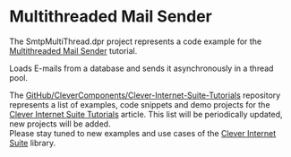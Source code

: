 # Multithreaded Mail Sender

The SmtpMultiThread.dpr project represents a code example for the [Multithreaded Mail Sender](https://www.clevercomponents.com/portal/kb/a62/multithreaded-mail-sender.aspx) tutorial.   

Loads E-mails from a database and sends it asynchronously in a thread pool.   

The [GitHub/CleverComponents/Clever-Internet-Suite-Tutorials](https://github.com/CleverComponents/Clever-Internet-Suite-Tutorials) repository represents a list of examples, code snippets and demo projects for the [Clever Internet Suite Tutorials](https://www.clevercomponents.com/articles/article035/) article. This list will be periodically updated, new projects will be added.   
Please stay tuned to new examples and use cases of the [Clever Internet Suite](https://www.clevercomponents.com/products/inetsuite/) library.
